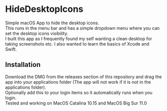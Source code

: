 # HideDesktopIcons
Simple macOS App to hide the desktop icons.   
This runs in the menu bar and has a simple dropdown menu where you can set the desktop icons visibility.  
I built this app as I frequently found my self wanting a clean desktop for taking screenshots etc. I also wanted to learn the basics of Xcode and Swift.  
 
## Installation
Download the DMG from the releases section of this repository and drag the app into your applications folder (The app will not work if it is not in the applications folder).    
Optionally add this to your login items so it automatically runs when you login.   
Tested and working on MacOS Catalina 10.15 and MacOS Big Sur 11.0  
